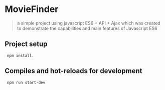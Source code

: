 # MovieFinder
 > a simple project using javascript ES6 + API + Ajax which was created to demonstrate the capabilities and main features of Javascript ES6 

## Project setup
``` npm install.```

## Compiles and hot-reloads for development
``` npm run start-dev```
